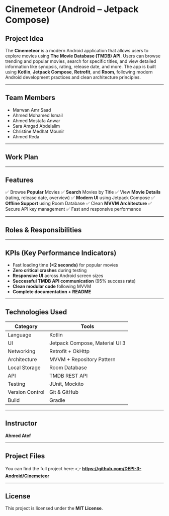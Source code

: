 # Cinemeteor (Android – Jetpack Compose)

## Project Idea

The **Cinemeteor** is a modern Android application that allows users to explore movies using **The Movie Database (TMDB) API**. Users can browse trending and popular movies, search for specific titles, and view detailed information like synopsis, rating, release date, and more. The app is built using **Kotlin**, **Jetpack Compose**, **Retrofit**, and **Room**, following modern Android development practices and clean architecture principles.

---

## Team Members

* Marwan Amr Saad
* Ahmed Mohamed Ismail
* Ahmed Mostafa Anwar
* Sara Amgad Abdelalim
* Christine Medhat Mounir
* Ahmed Reda

---

## Work Plan


---

## Features

✅ Browse **Popular** Movies
✅ **Search** Movies by Title
✅ View **Movie Details** (rating, release date, overview)
✅ **Modern UI** using Jetpack Compose
✅ **Offline Support** using Room Database
✅ Clean **MVVM Architecture**
✅ Secure API key management
✅ Fast and responsive performance

---

## Roles & Responsibilities

---

## KPIs (Key Performance Indicators)

* Fast loading time **(<2 seconds)** for popular movies
* **Zero critical crashes** during testing
* **Responsive UI** across Android screen sizes
* **Successful TMDB API communication** (95% success rate)
* **Clean modular code** following MVVM
* **Complete documentation + README**

---

## Technologies Used

| Category        | Tools                          |
| --------------- | ------------------------------ |
| Language        | Kotlin                         |
| UI              | Jetpack Compose, Material UI 3 |
| Networking      | Retrofit + OkHttp              |
| Architecture    | MVVM + Repository Pattern      |
| Local Storage   | Room Database                  |
| API             | TMDB REST API                  |
| Testing         | JUnit, Mockito                 |
| Version Control | Git & GitHub                   |
| Build           | Gradle                         |

---

## Instructor

**Ahmed Atef**

---

## Project Files

You can find the full project here:
👉 **https://github.com/DEPI-3-Android/Cinemeteor**

---

## License

This project is licensed under the **MIT License**.
